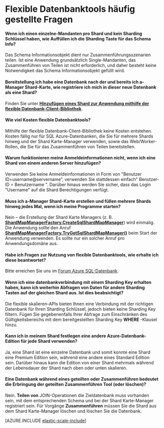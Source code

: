 <properties 
    pageTitle="Flexible SQL Azure-Skala häufig gestellte Fragen zu | Microsoft Azure" 
    description="Häufig gestellte Fragen zu SQL Azure-Datenbank flexible skalieren ein." 
    services="sql-database" 
    documentationCenter="" 
    manager="jhubbard" 
    authors="ddove" 
    editor=""/>

<tags 
    ms.service="sql-database" 
    ms.workload="sql-database" 
    ms.tgt_pltfrm="na" 
    ms.devlang="na" 
    ms.topic="article" 
    ms.date="05/03/2016" 
    ms.author="ddove"/>

# <a name="elastic-database-tools-faq"></a>Flexible Datenbanktools häufig gestellte Fragen 

#### <a name="if-i-have-a-single-tenant-per-shard-and-no-sharding-key-how-do-i-populate-the-sharding-key-for-the-schema-info"></a>Wenn ich einen einzelne-Mandanten pro Shard und kein Sharding Schlüssel haben, wie Auffüllen ich die Sharding Taste für das Schema Info?

Das Schema Informationsobjekt dient nur Zusammenführungsszenarien teilen. Ist eine Anwendung grundsätzlich Single-Mandanten, das Zusammenführen von Teilen ist nicht erforderlich, und daher besteht keine Notwendigkeit das Schema Informationsobjekt gefüllt wird.

#### <a name="ive-provisioned-a-database-and-i-already-have-a-shard-map-manager-how-do-i-register-this-new-database-as-a-shard"></a>Bereitstellung ich habe eine Datenbank nach der und bereits ich a-Manager Shard-Karte, wie registriere ich mich in dieser neue Datenbank als eine Shard?

Finden Sie unter **[Hinzufügen eines Shard zur Anwendung mithilfe der flexible Datenbank-Client-Bibliothek](sql-database-elastic-scale-add-a-shard.md)**. 

#### <a name="how-much-do-elastic-database-tools-cost"></a>Wie viel Kosten flexible Datenbanktools?

Mithilfe der flexible Datenbank-Client-Bibliothek keine Kosten entstehen. Kosten fällig nur für SQL Azure-Datenbanken, die Sie für mehrere Shards hinweg und der Shard Karte-Manager verwenden, sowie das Web/Worker-Rollen, die Sie für das Zusammenführen von Teilen bereitstellen.

#### <a name="why-are-my-credentials-not-working-when-i-add-a-shard-from-a-different-server"></a>Warum funktionieren meine Anmeldeinformationen nicht, wenn ich eine Shard von einem anderen Server hinzufügen?
Verwenden Sie keine Anmeldeinformationen in Form von "Benutzer ID=username@servername”, verwenden Sie stattdessen einfach" Benutzer-ID = Benutzername ".  Darüber hinaus werden Sie sicher, dass das Login "Username" auf die Shard Berechtigungen verfügt.

#### <a name="do-i-need-to-create-a-shard-map-manager-and-populate-shards-every-time-i-start-my-applications"></a>Muss ich a-Manager Shard-Karte erstellen und füllen mehrere Shards hinweg jedes Mal, wenn ich meine Programme starten?

Nein – die Erstellung der Shard Karte Managers (z. B. **[ShardMapManagerFactory.CreateSqlShardMapManager](http://msdn.microsoft.com/library/azure/microsoft.azure.sqldatabase.elasticscale.shardmanagement.shardmapmanagerfactory.createsqlshardmapmanager.aspx)**) wird einmalig.  Die Anwendung sollte den Anruf **[ShardMapManagerFactory.TryGetSqlShardMapManager()](http://msdn.microsoft.com/library/azure/microsoft.azure.sqldatabase.elasticscale.shardmanagement.shardmapmanagerfactory.trygetsqlshardmapmanager.aspx)** beim Start der Anwendung verwenden.  Es sollte nur ein solcher Anruf pro Anwendungsdomäne aus.

#### <a name="i-have-questions-about-using-elastic-database-tools-how-do-i-get-them-answered"></a>Habe ich Fragen zur Nutzung von flexible Datenbanktools, wie erhalte ich diese beantwortet? 

Bitte erreichen Sie uns im [Forum Azure SQL-Datenbank](https://social.msdn.microsoft.com/forums/azure/home?forum=ssdsgetstarted).

#### <a name="when-i-get-a-database-connection-using-a-sharding-key-i-can-still-query-data-for-other-sharding-keys-on-the-same-shard--is-this-by-design"></a>Wenn ich eine datenbankverbindung mit einem Sharding Key erhalten haben, kann ich weiterhin Abfragen von Daten für andere Sharding Tasten auf der gleichen Shard aus.  Ist dies beabsichtigt?

Die flexible skalieren-APIs bieten Ihnen eine Verbindung mit der richtigen Datenbank für Ihren Sharding Schlüssel, jedoch bieten keine Sharding Key filtern.  Fügen Sie gegebenenfalls Ihrer Abfrage zum Einschränken des Gültigkeitsbereichs mit dem bereitgestellten Sharding Key **WHERE** -Klausel hinzu.

#### <a name="can-i-use-a-different-azure-database-edition-for-each-shard-in-my-shard-set"></a>Kann ich in meinem Shard festlegen eine andere Azure-Datenbank-Edition für jede Shard verwenden?

Ja, eine Shard ist eine einzelne Datenbank und somit konnte eine Shard eine Premium Edition sein, während eine andere eines Standard Edition sein. Darüber hinaus kann die Edition von einer Shard mehrmals während der Lebensdauer der Shard nach oben oder unten skalieren.

#### <a name="does-the-split-merge-tool-provision-or-delete-a-database-during-a-split-or-merge-operation"></a>Eine Datenbank während eines geteilten oder Zusammenführen bedeutet die Erbringung der geteilten Zusammenführen Tool (oder löschen)? 

Nein. **Teilen von** JOIN-Operationen die Zieldatenbank muss vorhanden sein, mit dem entsprechenden Schema und bei der Shard Karte-Manager registriert sein.  Für Vorgänge **Zusammenführen** müssen Sie die Shard aus dem Shard Karte-Manager löschen und löschen Sie die Datenbank.

[AZURE.INCLUDE [elastic-scale-include](../../includes/elastic-scale-include.md)]
 